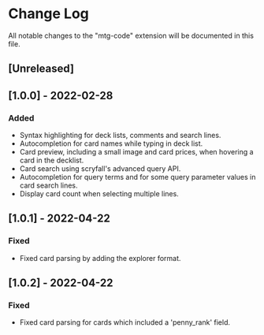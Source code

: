 # Change Log

All notable changes to the "mtg-code" extension will be documented in this file.
## [Unreleased]

## [1.0.0] - 2022-02-28
### Added
- Syntax highlighting for deck lists, comments and search lines.
- Autocompletion for card names while typing in deck list.
- Card preview, including a small image and card prices, when hovering a card in the decklist.
- Card search using scryfall's advanced query API.
- Autocompletion for query terms and for some query parameter values in card search lines.
- Display card count when selecting multiple lines.

## [1.0.1] - 2022-04-22
### Fixed
- Fixed card parsing by adding the explorer format.

## [1.0.2] - 2022-04-22
### Fixed
- Fixed card parsing for cards which included a 'penny_rank' field.